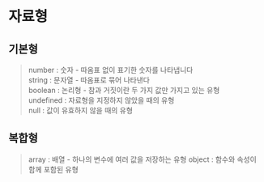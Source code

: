 # 자료형

## 기본형
> number : 숫자 - 따옴표 없이 표기한 숫자를 나타냅니다 <br>
> string : 문자열 - 따옴표로 묶어 나타낸다 <br>
> boolean : 논리형 - 참과 거짓이란 두 가지 값만 가지고 있는 유형 <br>
> undefined : 자료형을 지정하지 않았을 때의 유형 <br>
> null : 값이 유효하지 않을 때의 유형

## 복합형
> array : 배열 - 하나의 변수에 여러 값을 저장하는 유형
> object : 함수와 속성이 함께 포함된 유형